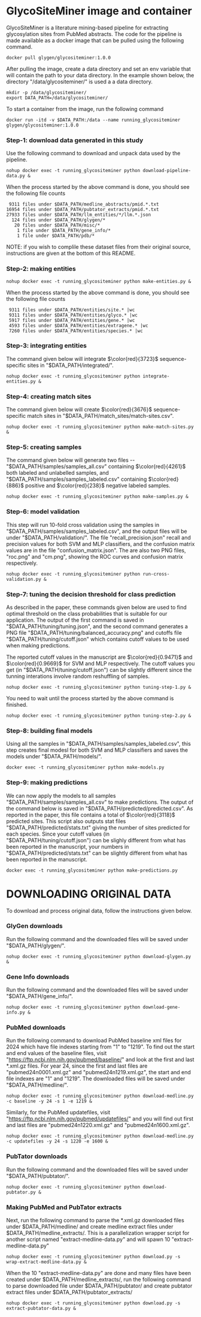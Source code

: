 # GlycoSiteMiner image and container

GlycoSiteMiner is a literature mining-based pipeline for extracting glycosylation sites from PubMed abstracts. The code for the pipeline is made available as a docker image that can be pulled using the following command.


```
docker pull glygen/glycositeminer:1.0.0
```

After pulling the image, create a data directory and set an env variable that will contain the path to your data directory. In the example shown below, 
the directory "/data/glycositeminer/" is used a a data directory.
```
mkdir -p /data/glycositeminer/
export DATA_PATH=/data/glycositeminer/
```

To start a container from the image, run the following command
```
docker run -itd -v $DATA_PATH:/data --name running_glycositeminer glygen/glycositeminer:1.0.0
```


### Step-1: download data generated in this study
Use the following command to download and unpack data used by the pipeline. 
```
nohup docker exec -t running_glycositeminer python download-pipeline-data.py &
```
When the process started by the above command is done, you should see the following file counts
```
 9311 files under $DATA_PATH/medline_abstracts/pmid.*.txt
16954 files under $DATA_PATH/pubtator_extracts/pmid.*.txt
27933 files under $DATA_PATH/llm_entities/*/llm.*.json
  124 files under $DATA_PATH/glygen/* 
   20 files under $DATA_PATH/misc/*
    1 file under $DATA_PATH/gene_info/*
    1 file under $DATA_PATH/pdb/*
```
NOTE: if you wish to complile these dataset files from their original source, instructions are given at the bottom of this README.



### Step-2: making entities
```
nohup docker exec -t running_glycositeminer python make-entities.py &
```

When the process started by the above command is done, you should see the following file counts
```
 9311 files under $DATA_PATH/entities/site.* |wc
 9311 files under $DATA_PATH/entities/glyco.* |wc
 5917 files under $DATA_PATH/entities/gene.* |wc
 4593 files under $DATA_PATH/entities/extragene.* |wc
 7260 files under $DATA_PATH/entities/species.* |wc
```


### Step-3: integrating entities
The command given below will integrate $\color{red}{3723}$ sequence-specific sites in "$DATA_PATH/integrated/".
```
nohup docker exec -t running_glycositeminer python integrate-entities.py &
```


### Step-4: creating match sites
The command given below will create $\color{red}{3676}$ sequence-specific match sites in "$DATA_PATH/match_sites/match-sites.csv".
```
nohup docker exec -t running_glycositeminer python make-match-sites.py &
```


### Step-5: creating samples
The command given below will generate two files --  "$DATA_PATH/samples/samples_all.csv" containing $\color{red}{4261}$ both labeled and unlabelled samples, and "$DATA_PATH/samples/samples_labeled.csv" containing $\color{red}{886}$ positive and $\color{red}{238}$ negative labeled samples.
```
nohup docker exec -t running_glycositeminer python make-samples.py &
```


### Step-6: model validation
This step will run 10-fold cross validation using the samples in "$DATA_PATH/samples/samples_labeled.csv", and the
output files will be under "$DATA_PATH/validation/". The file "recall_precision.json" recall and precision values for both SVM and MLP classifiers, and the confusion matrix values are in the file "confusion_matrix.json". The are also two PNG files, "roc.png" and "cm.png", showing the ROC curves and confusion matrix respectively.
```
nohup docker exec -t running_glycositeminer python run-cross-validation.py &
```




### Step-7: tuning the decision threshold for class prediction
As described in the paper, these commands given below are used to find optimal threshold on the class probabilities that is 
suitable for our application. The output of the first command is saved in "$DATA_PATH/tuning/tuning.json", 
and the second command generates a PNG file "$DATA_PATH/tuning/balanced_accuracy.png" and cutoffs file "$DATA_PATH/tuning/cutoff.json" which contains cutoff values to be used when making predictions.

The reported cutoff values in the manuscript are $\color{red}{0.9471}$ and $\color{red}{0.9669}$ for SVM and MLP respectively. The cutoff values you get (in "$DATA_PATH/tuning/cutoff.json") can be slightly different since the tunning interations involve random reshuffling of samples. 

```
nohup docker exec -t running_glycositeminer python tuning-step-1.py &
```

You need to wait until the process started by the above command is finished.
```
nohup docker exec -t running_glycositeminer python tuning-step-2.py &
```


### Step-8: building final models
Using all the samples in "$DATA_PATH/samples/samples_labeled.csv", this step creates final modesl for both
SVM and MLP classifiers and saves the models under "$DATA_PATH/models/".
```
docker exec -t running_glycositeminer python make-models.py 
```


### Step-9: making predictions
We can now apply the models to all samples "$DATA_PATH/samples/samples_all.csv" to make predictions. The output of the command below
is saved in "$DATA_PATH/predicted/predicted.csv". As reported in the paper, this file contains a total of $\color{red}{3118}$ predicted sites. This script also outputs stat files "$DATA_PATH/predicted/stats.txt" giving the number of sites predicted for each species. Since your cutoff values (in "$DATA_PATH/tuning/cutoff.json") can be slighly different from what has been reported in the manuscript, your numbers in "$DATA_PATH/predicted/stats.txt" can be slightly different from what has been reported in the manuscript.
```
docker exec -t running_glycositeminer python make-predictions.py 
```


# DOWNLOADING ORIGINAL DATA
To download and process original data, follow the instructions given below.

### GlyGen downloads
Run the following command and the downloaded files will be saved under "$DATA_PATH/glygen/".
```
nohup docker exec -t running_glycositeminer python download-glygen.py &
```

### Gene Info downloads
Run the following command and the downloaded files will be saved under "$DATA_PATH/gene_info/".
```
nohup docker exec -t running_glycositeminer python download-gene-info.py &
```

### PubMed downloads
Run the following command to download PubMed baseline xml files for 2024 which have file indexes starting from "1" to "1219". To find out the 
start and end values of the baseline files, visit "https://ftp.ncbi.nlm.nih.gov/pubmed/baseline/" and look at the first and last *.xml.gz files. 
For year 24, since the first and last files are "pubmed24n0001.xml.gz" and "pubmed24n1219.xml.gz", the start and end file indexes are "1" and "1219". 
The downloaded files will be saved under "$DATA_PATH/medline/".
```
nohup docker exec -t running_glycositeminer python download-medline.py -c baseline -y 24 -s 1 -e 1219 &
```
Similarly, for the PubMed updatefiles, visit "https://ftp.ncbi.nlm.nih.gov/pubmed/updatefiles/" and you will find out first and last files 
are "pubmed24n1220.xml.gz" and "pubmed24n1600.xml.gz".
```
nohup docker exec -t running_glycositeminer python download-medline.py -c updatefiles -y 24 -s 1220 -e 1600 &
```

### PubTator downloads
Run the following command and the downloaded files will be saved under "$DATA_PATH/pubtator/".
```
nohup docker exec -t running_glycositeminer python download-pubtator.py &
```

### Making PubMed and PubTator extracts
Next, run the following command to parse the *.xml.gz downloaded files under $DATA_PATH/medline/
and create medline extract files under $DATA_PATH/medline_extracts/. This is a parallelization wrapper script 
for another script named "extract-medline-data.py" and will spawn 10 "extract-medline-data.py"
```
nohup docker exec -t running_glycositeminer python download.py -s wrap-extract-medline-data.py &
```

When the 10 "extract-medline-data.py" are done and many files have been created under $DATA_PATH/medline_extracts/,
run the following command to parse downloaded file under $DATA_PATH/pubtator/
and create pubtator extract files under $DATA_PATH/pubtator_extracts/
```
nohup docker exec -t running_glycositeminer python download.py -s extract-pubtator-data.py &
```     






